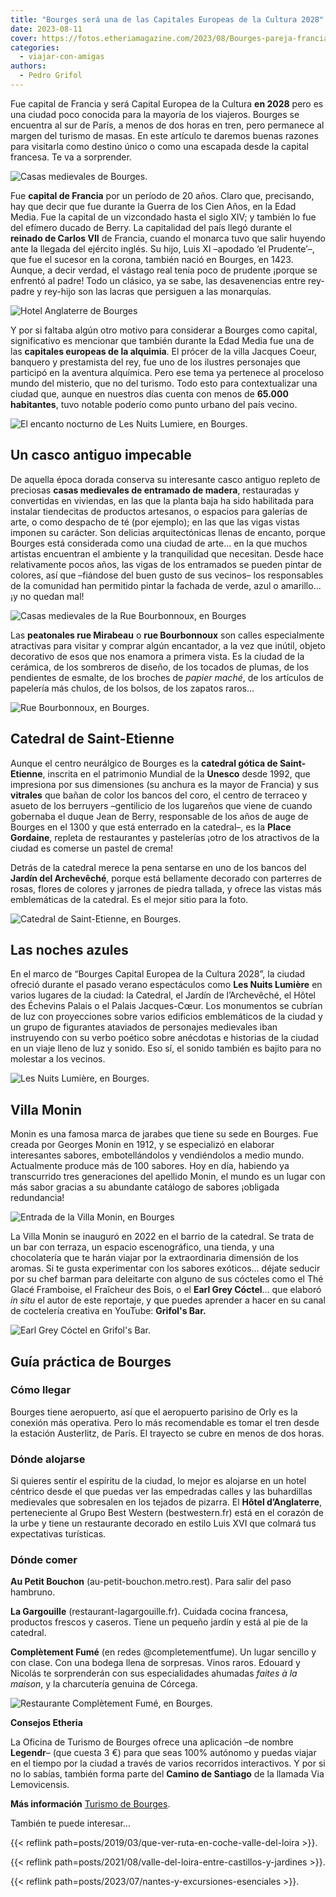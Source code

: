 ```yaml
---
title: "Bourges será una de las Capitales Europeas de la Cultura 2028"
date: 2023-08-11
cover: https://fotos.etheriamagazine.com/2023/08/Bourges-pareja-francia.jpg
categories: 
  - viajar-con-amigas
authors: 
  - Pedro Grifol
---
```


Fue capital de Francia y será Capital Europea de la Cultura **en 2028** pero es una 
ciudad poco conocida para la mayoría de los viajeros. Bourges se encuentra al sur de 
París, a menos de dos horas en tren, pero permanece al margen del turismo de masas. En 
este artículo te daremos buenas razones para visitarla como destino único o como una 
escapada desde la capital francesa. Te va a sorprender. 

![Casas medievales de Bourges.](https://fotos.etheriamagazine.com/2023/08/Bourges-Casas-medievales.jpg "Casas medievales de Bourges. © Pedro Grifol")

Fue **capital de Francia** por un período de 20 años. Claro que, precisando, hay que 
decir que fue durante la Guerra de los Cien Años, en la Edad Media. Fue la capital de un 
vizcondado hasta el siglo XIV; y también lo fue del efímero ducado de Berry. La 
capitalidad del país llegó durante el **reinado de Carlos VII** de Francia, cuando el 
monarca tuvo que salir huyendo ante la llegada del ejército inglés. Su hijo, Luis XI 
–apodado ‘el Prudente’–, que fue el sucesor en la corona, también nació en Bourges, en 
1423. Aunque, a decir verdad, el vástago real tenía poco de prudente ¡porque se enfrentó 
al padre! Todo un clásico, ya se sabe, las desavenencias entre rey-padre y rey-hijo son 
las lacras que persiguen a las monarquías. 

![Hotel Anglaterre de Bourges](https://fotos.etheriamagazine.com/2023/08/Bourges-Hotel-Anglaterre.jpg "Hôtel d’Anglaterre en Bourges. © Pedro Grifol")

Y por si faltaba algún otro motivo para considerar a Bourges como capital, significativo 
es mencionar que también durante la Edad Media fue una de las **capitales europeas de la 
alquimia**. El prócer de la villa Jacques Coeur, banquero y prestamista del rey, fue uno 
de los ilustres personajes que participó en la aventura alquímica. Pero ese tema ya 
pertenece al proceloso mundo del misterio, que no del turismo. Todo esto para 
contextualizar una ciudad que, aunque en nuestros días cuenta con menos de **65.000 
habitantes**, tuvo notable poderío como punto urbano del país vecino. 

![El encanto nocturno de Les Nuits Lumiere, en Bourges.](https://fotos.etheriamagazine.com/2023/08/bourges-les-nuits-lumiere-2.jpg "El encanto nocturno de Les Nuits Lumière, en Bourges. © Pedro Grifol")

## Un casco antiguo impecable

De aquella época dorada conserva su interesante casco antiguo repleto de preciosas 
**casas medievales de entramado de madera**, restauradas y convertidas en viviendas, en 
las que la planta baja ha sido habilitada para instalar tiendecitas de productos 
artesanos, o espacios para galerías de arte, o como despacho de té (por ejemplo); en las 
que las vigas vistas imponen su carácter. Son delicias arquitectónicas llenas de 
encanto, porque Bourges está considerada como una ciudad de arte… en la que muchos 
artistas encuentran el ambiente y la tranquilidad que necesitan. Desde hace 
relativamente pocos años, las vigas de los entramados se pueden pintar de colores, así 
que –fiándose del buen gusto de sus vecinos– los responsables de la comunidad han 
permitido pintar la fachada de verde, azul o amarillo… ¡y no quedan mal! 

![Casas medievales de la Rue Bourbonnoux, en Bourges](https://fotos.etheriamagazine.com/2023/08/Bourges-Rue-Bourbonnoux.jpg "Rue Bourbonnoux. © Pedro Grifol")

Las **peatonales rue Mirabeau** o **rue Bourbonnoux** son calles especialmente 
atractivas para visitar y comprar algún encantador, a la vez que inútil, objeto 
decorativo de esos que nos enamora a primera vista. Es la ciudad de la cerámica, de los 
sombreros de diseño, de los tocados de plumas, de los pendientes de esmalte, de los 
broches de _papier maché_, de los artículos de papelería más chulos, de los bolsos, de 
los zapatos raros… 

![Rue Bourbonnoux, en Bourges.](https://fotos.etheriamagazine.com/2023/08/Bourges-Rue-Bourbonnoux-casas-medievales.jpg "Rue Bourbonnoux, en Bourges. © Pedro Grifol")

## Catedral de Saint-Etienne

Aunque el centro neurálgico de Bourges es la **catedral gótica de Saint-Etienne**, 
inscrita en el patrimonio Mundial de la **Unesco** desde 1992, que impresiona por sus 
dimensiones (su anchura es la mayor de Francia) y sus **vitrales** que bañan de color 
los bancos del coro, el centro de terraceo y asueto de los berruyers –gentilicio de los 
lugareños que viene de cuando gobernaba el duque Jean de Berry, responsable de los años 
de auge de Bourges en el 1300 y que está enterrado en la catedral–, es la **Place 
Gordaine**, repleta de restaurantes y pastelerías ¡otro de los atractivos de la ciudad 
es comerse un pastel de crema! 

Detrás de la catedral merece la pena sentarse en uno de los bancos del **Jardín del 
Archevêché**, porque está bellamente decorado con parterres de rosas, flores de colores 
y jarrones de piedra tallada, y ofrece las vistas más emblemáticas de la catedral. Es el 
mejor sitio para la foto. 

![Catedral de Saint-Etienne, en Bourges.](https://fotos.etheriamagazine.com/2023/08/Bourges-Catedral-Saint-Etienne.jpg "Catedral de Saint-Etienne desde el jardín, en Bourges. © Pedro Grifol")

## Las noches azules

En el marco de “Bourges Capital Europea de la Cultura 2028”, la ciudad ofreció durante 
el pasado verano espectáculos como **Les Nuits Lumière** en varios lugares de la ciudad: 
la Catedral, el Jardín de l’Archevêché, el Hôtel des Échevins Palais o el Palais 
Jacques-Cœur. Los monumentos se cubrían de luz con proyecciones sobre varios edificios 
emblemáticos de la ciudad y un grupo de figurantes ataviados de personajes medievales 
iban instruyendo con su verbo poético sobre anécdotas e historias de la ciudad en un 
viaje lleno de luz y sonido. Eso sí, el sonido también es bajito para no molestar a los 
vecinos. 

![Les Nuits Lumière, en Bourges.](https://fotos.etheriamagazine.com/2023/08/bourges-noches-azules.jpg "Les Nuits Lumière, en Bourges. © Pedro Grifol")

## Villa Monin

Monin es una famosa marca de jarabes que tiene su sede en Bourges. Fue creada por 
Georges Monin en 1912, y se especializó en elaborar interesantes sabores, 
embotellándolos y vendiéndolos a medio mundo. Actualmente produce más de 100 sabores. 
Hoy en día, habiendo ya transcurrido tres generaciones del apellido Monin, el mundo es 
un lugar con más sabor gracias a su abundante catálogo de sabores ¡obligada redundancia! 

![Entrada de la Villa Monin, en Bourges](https://fotos.etheriamagazine.com/2023/08/Bourges-villa-monin.jpg "Entrada de la Villa Monin. © Pedro Grifol")

La Villa Monin se inauguró en 2022 en el barrio de la catedral. Se trata de un bar con 
terraza, un espacio escenográfico, una tienda, y una chocolatería que te harán viajar 
por la extraordinaria dimensión de los aromas. Si te gusta experimentar con los sabores 
exóticos… déjate seducir por su chef barman para deleitarte con alguno de sus cócteles 
como el Thé Glacé Framboise, el Fraîcheur des Bois, o el **Earl Grey Cóctel**… que 
elaboró _in situ_ el autor de este reportaje, y que puedes aprender a hacer en su canal 
de coctelería creativa en YouTube: **Grifol's Bar.** 

![Earl Grey Cóctel en Grifol's Bar.](https://fotos.etheriamagazine.com/2023/08/coctel-earl-grey-grifols-bar-1.jpg)

## Guía práctica de Bourges

### Cómo llegar

Bourges tiene aeropuerto, así que el aeropuerto parisino de Orly es la conexión más 
operativa. Pero lo más recomendable es tomar el tren desde la estación Austerlitz, de 
París. El trayecto se cubre en menos de dos horas. 

### Dónde alojarse

Si quieres sentir el espíritu de la ciudad, lo mejor es alojarse en un hotel céntrico 
desde el que puedas ver las empedradas calles y las buhardillas medievales que 
sobresalen en los tejados de pizarra. El **Hôtel d’Anglaterre**, perteneciente al Grupo 
Best Western (bestwestern.fr) está en el corazón de la urbe y tiene un restaurante 
decorado en estilo Luis XVI que colmará tus expectativas turísticas. 

### Dónde comer

**Au Petit Bouchon** (au-petit-bouchon.metro.rest). Para salir del paso hambruno. 

**La Gargouille** (restaurant-lagargouille.fr). Cuidada cocina francesa, productos 
frescos y caseros. Tiene un pequeño jardín y está al pie de la catedral. 

**Complètement Fumé** (en redes @completementfume). Un lugar sencillo y con clase. Con 
una bodega llena de sorpresas. Vinos raros. Edouard y Nicolás te sorprenderán con sus 
especialidades ahumadas _faites à la maison_, y la charcutería genuina de Córcega. 

![Restaurante Complètement Fumé, en Bourges.](https://fotos.etheriamagazine.com/2023/08/Bourges-Restaurante-Completement-Fume.jpg "Restaurante Complètement Fumé, en Bourges. © Pedro Grifol")

**Consejos Etheria** 

La Oficina de Turismo de Bourges ofrece una aplicación –de nombre **Legendr**– (que 
cuesta 3 €) para que seas 100% autónomo y puedas viajar en el tiempo por la ciudad a 
través de varios recorridos interactivos. Y por si no lo sabías, también forma parte del 
**Camino de Santiago** de la llamada Via Lemovicensis. 

**Más información** [Turismo de Bourges](http://bourgesberrytourisme.com/es). 

También te puede interesar... 

{{< reflink path=posts/2019/03/que-ver-ruta-en-coche-valle-del-loira >}}. 

{{< reflink path=posts/2021/08/valle-del-loira-entre-castillos-y-jardines >}}. 

{{< reflink path=posts/2023/07/nantes-y-excursiones-esenciales >}}.
